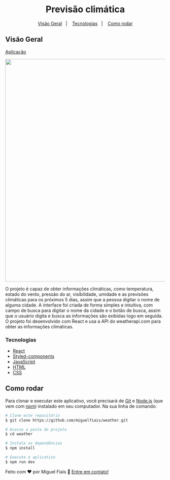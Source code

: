 <h1 align="center">Previsão climática</h1>

<div align="center"> 

[Visão Geral](#visão-geral)&nbsp;&nbsp;&nbsp;|&nbsp;&nbsp;&nbsp;
[Tecnologias](#tecnologias)&nbsp;&nbsp;&nbsp;|&nbsp;&nbsp;&nbsp;
[Como rodar](#como-rodar)
  
</div>

## Visão Geral

[Aplicação](https://mfweather.netlify.app/)

<div align="center">
  <img src="https://user-images.githubusercontent.com/108070001/214979394-2530b851-6b53-4cee-bc72-6ca1323f342f.gif" width="700"/>
</div>

O projeto é capaz de obter informações climáticas, como temperatura, estado do vento, pressão do ar, visibilidade, umidade e as previsões climáticas para os próximos 5 dias, assim que a pessoa digitar o nome de alguma cidade. A interface foi criada de forma simples e intuitiva, com campo de busca para digitar o nome da cidade e o botão de busca, assim que o usuário digita e busca as informações são exibidas logo em seguida. O projeto foi desenvolvido com React e usa a API do weatherapi.com para obter as informações climáticas.

### Tecnologias

- [React](https://reactjs.org/)
- [Styled-components](https://styled-components.com/docs/) 
- [JavaScript](https://developer.mozilla.org/en-US/docs/Web/JavaScript)
- [HTML](https://developer.mozilla.org/en-US/docs/Web/HTML)
- [CSS](https://developer.mozilla.org/en-US/docs/Web/CSS)

## Como rodar

Para clonar e executar este aplicativo, você precisará de [Git](https://git-scm.com) e [Node.js](https://nodejs.org/en/download/) (que vem com [npm](http://npmjs.com)) instalado em seu computador. Na sua linha de comando:

```bash
# Clone este repositório
$ git clone https://github.com/miguelfiais/weather.git

# Acesse a pasta do projeto
$ cd weather

# Instale as dependências
$ npm install

# Execute o aplicativo
$ npm run dev
```

Feito com ♥ por Miguel Fiais :wave: [Entre em contato!](https://www.linkedin.com/in/miguel-fiais/)
